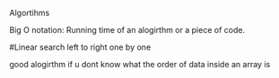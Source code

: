 Algortihms

Big O notation:
Running time of an alogirthm or a piece of code.


#Linear search
left to right one by one

good alogirthm if u dont know what the order of data inside an array is
